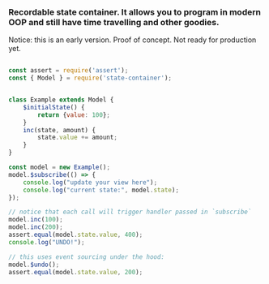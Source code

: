 ### Recordable state container. It allows you to program in modern OOP and still have time travelling and other goodies.

Notice: this is an early version. Proof of concept. Not ready for production yet.

```javascript

const assert = require('assert'); 
const { Model } = require('state-container');


class Example extends Model {
    $initialState() {
        return {value: 100};
    }
    inc(state, amount) {
        state.value += amount;
    }
}

const model = new Example();
model.$subscribe(() => {
    console.log("update your view here");
    console.log("current state:", model.state);
});

// notice that each call will trigger handler passed in `subscribe`
model.inc(100);
model.inc(200);
assert.equal(model.state.value, 400);
console.log("UNDO!");

// this uses event sourcing under the hood:
model.$undo();
assert.equal(model.state.value, 200);

```
